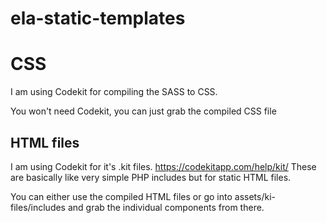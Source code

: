 # ela-static-templates

# CSS

I am using Codekit for compiling the SASS to CSS.

You won't need Codekit, you can just grab the compiled CSS file

## HTML files

I am using Codekit for it's .kit files.
https://codekitapp.com/help/kit/
These are basically like very simple PHP includes but for static HTML files.

You can either use the compiled HTML files or go into assets/ki-files/includes and grab the individual components from there.